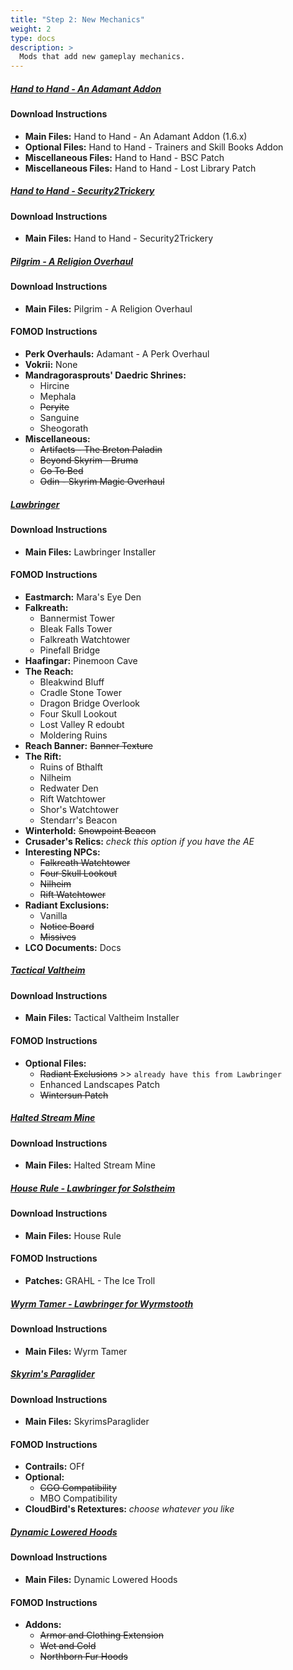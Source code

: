```yaml
---
title: "Step 2: New Mechanics"
weight: 2
type: docs
description: >
  Mods that add new gameplay mechanics.
---
```


##### [Hand to Hand - An Adamant Addon](https://www.nexusmods.com/skyrimspecialedition/mods/59790?tab=files)

#### Download Instructions

- **Main Files:** Hand to Hand - An Adamant Addon (1.6.x)
- **Optional Files:** Hand to Hand - Trainers and Skill Books Addon
- **Miscellaneous Files:** Hand to Hand - BSC Patch
- **Miscellaneous Files:** Hand to Hand - Lost Library Patch

##### [Hand to Hand - Security2Trickery](https://www.nexusmods.com/skyrimspecialedition/mods/26092?tab=files)

#### Download Instructions

- **Main Files:** Hand to Hand - Security2Trickery

##### [Pilgrim - A Religion Overhaul](https://www.nexusmods.com/skyrimspecialedition/mods/54099?tab=files)

#### Download Instructions

- **Main Files:** Pilgrim - A Religion Overhaul

#### FOMOD Instructions

- **Perk Overhauls:** Adamant - A Perk Overhaul
- **Vokrii:** None
- **Mandragorasprouts' Daedric Shrines:**
  - Hircine
  - Mephala
  - ~~Peryite~~
  - Sanguine
  - Sheogorath
- **Miscellaneous:**
  - ~~Artifacts - The Breton Paladin~~
  - ~~Beyond Skyrim - Bruma~~
  - ~~Go To Bed~~
  - ~~Odin - Skyrim Magic Overhaul~~

##### [Lawbringer](https://www.nexusmods.com/skyrimspecialedition/mods/29882?tab=files)

#### Download Instructions

- **Main Files:** Lawbringer Installer

#### FOMOD Instructions

- **Eastmarch:** Mara's Eye Den
- **Falkreath:**
  - Bannermist Tower
  - Bleak Falls Tower
  - Falkreath Watchtower
  - Pinefall Bridge
- **Haafingar:** Pinemoon Cave
- **The Reach:**
  - Bleakwind Bluff
  - Cradle Stone Tower
  - Dragon Bridge Overlook
  - Four Skull Lookout
  - Lost Valley R edoubt
  - Moldering Ruins
- **Reach Banner:** ~~Banner Texture~~
- **The Rift:**
  - Ruins of Bthalft
  - Nilheim
  - Redwater Den
  - Rift Watchtower
  - Shor's Watchtower
  - Stendarr's Beacon
- **Winterhold:** ~~Snowpoint Beacon~~
- **Crusader's Relics:** *check this option if you have the AE*
- **Interesting NPCs:**
  - ~~Falkreath Watchtower~~
  - ~~Four Skull Lookout~~
  - ~~Nilheim~~
  - ~~Rift Watchtower~~
- **Radiant Exclusions:**
  - Vanilla
  - ~~Notice Board~~
  - ~~Missives~~
- **LCO Documents:** Docs

##### [Tactical Valtheim](https://www.nexusmods.com/skyrimspecialedition/mods/9101?tab=files)

#### Download Instructions

- **Main Files:** Tactical Valtheim Installer

#### FOMOD Instructions

- **Optional Files:**
  - ~~Radiant Exclusions~~ >> `already have this from Lawbringer`
  - Enhanced Landscapes Patch
  - ~~Wintersun Patch~~

##### [Halted Stream Mine](https://www.nexusmods.com/skyrimspecialedition/mods/27360?tab=files)

#### Download Instructions

- **Main Files:** Halted Stream Mine

##### [House Rule - Lawbringer for Solstheim](https://www.nexusmods.com/skyrimspecialedition/mods/57243?tab=files)

#### Download Instructions

- **Main Files:** House Rule

#### FOMOD Instructions

- **Patches:** GRAHL - The Ice Troll

##### [Wyrm Tamer - Lawbringer for Wyrmstooth](https://www.nexusmods.com/skyrimspecialedition/mods/55190?tab=files)

#### Download Instructions

- **Main Files:** Wyrm Tamer

##### [Skyrim's Paraglider](https://www.nexusmods.com/skyrimspecialedition/mods/53256?tab=files)

#### Download Instructions

- **Main Files:** SkyrimsParaglider

#### FOMOD Instructions

- **Contrails:** OFf
- **Optional:**
  - ~~CGO Compatibility~~
  - MBO Compatibility
- **CloudBird's Retextures:** *choose whatever you like*

##### [Dynamic Lowered Hoods](https://www.nexusmods.com/skyrimspecialedition/mods/65964?tab=description)

#### Download Instructions

- **Main Files:** Dynamic Lowered Hoods

#### FOMOD Instructions

- **Addons:**
  - ~~Armor and Clothing Extension~~
  - ~~Wet and Cold~~
  - ~~Northborn Fur Hoods~~